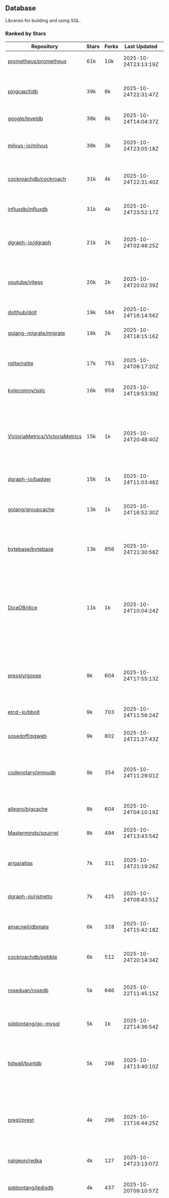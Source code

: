 ## Database

Libraries for building and using SQL.

### Ranked by Stars

| Repository | Stars | Forks | Last Updated | Description | 
|------------|-------|-------|--------------|-------------|
| [prometheus/prometheus](https://github.com/prometheus/prometheus) | 61k | 10k | 2025-10-24T23:13:19Z |  Monitoring system and time series database. |
| [pingcap/tidb](https://github.com/pingcap/tidb) | 39k | 6k | 2025-10-24T22:31:47Z |  TiDB is a distributed SQL database. Inspired by the design of Google F1. |
| [google/leveldb](https://github.com/google/leveldb) | 38k | 8k | 2025-10-24T14:04:37Z | key/value database in Go. |
| [milvus-io/milvus](https://github.com/milvus-io/milvus) | 38k | 3k | 2025-10-24T23:05:18Z |  Milvus is a vector database for embedding management, analytics and search. |
| [cockroachdb/cockroach](https://github.com/cockroachdb/cockroach) | 31k | 4k | 2025-10-24T22:31:40Z |  Scalable, Geo-Replicated, Transactional Datastore. |
| [influxdb/influxdb](https://github.com/influxdb/influxdb) | 31k | 4k | 2025-10-24T23:52:17Z |  Scalable datastore for metrics, events, and real-time analytics. |
| [dgraph-io/dgraph](https://github.com/dgraph-io/dgraph) | 21k | 2k | 2025-10-24T02:48:25Z |  Scalable, Distributed, Low Latency, High Throughput Graph Database. |
| [youtube/vitess](https://github.com/youtube/vitess) | 20k | 2k | 2025-10-24T20:02:39Z |  vitess provides servers and tools which facilitate scaling of MySQL databases for large scale web services. |
| [dolthub/dolt](https://github.com/dolthub/dolt) | 19k | 584 | 2025-10-24T16:14:56Z |  Dolt – It's Git for Data. |
| [golang-migrate/migrate](https://github.com/golang-migrate/migrate) | 18k | 2k | 2025-10-24T18:15:16Z |  Database migrations. CLI and Golang library. |
| [rqlite/rqlite](https://github.com/rqlite/rqlite) | 17k | 753 | 2025-10-24T08:17:20Z |  The lightweight, distributed, relational database built on SQLite. |
| [kyleconroy/sqlc](https://github.com/kyleconroy/sqlc) | 16k | 958 | 2025-10-24T19:53:39Z |  Generate type-safe code from SQL. |
| [VictoriaMetrics/VictoriaMetrics](https://github.com/VictoriaMetrics/VictoriaMetrics) | 15k | 1k | 2025-10-24T20:48:40Z |  fast, resource-effective and scalable open source time series database. May be used as long-term remote storage for Prometheus. Supports PromQL. |
| [dgraph-io/badger](https://github.com/dgraph-io/badger) | 15k | 1k | 2025-10-24T11:03:48Z |  Fast key-value store in Go. |
| [golang/groupcache](https://github.com/golang/groupcache) | 13k | 1k | 2025-10-24T16:52:30Z |  Groupcache is a caching and cache-filling library, intended as a replacement for memcached in many cases. |
| [bytebase/bytebase](https://github.com/bytebase/bytebase) | 13k | 856 | 2025-10-24T21:30:58Z |  Safe database schema change and version control for DevOps teams. |
| [DiceDB/dice](https://github.com/DiceDB/dice) | 11k | 1k | 2025-10-24T10:04:24Z |  An open-source, fast, reactive, in-memory database optimized for modern hardware. Higher throughput and lower median latencies, making it ideal for modern workloads. |
| [pressly/goose](https://github.com/pressly/goose) | 9k | 604 | 2025-10-24T17:55:13Z |  Database migration tool. You can manage your database's evolution by creating incremental SQL or Go scripts. |
| [etcd-io/bbolt](https://github.com/etcd-io/bbolt) | 9k | 703 | 2025-10-24T11:56:24Z |  An embedded key/value database for Go. |
| [sosedoff/pgweb](https://github.com/sosedoff/pgweb) | 9k | 802 | 2025-10-24T21:27:43Z |  Web-based PostgreSQL database browser. |
| [codenotary/immudb](https://github.com/codenotary/immudb) | 9k | 354 | 2025-10-24T11:29:01Z |  immudb is a lightweight, high-speed immutable database for systems and applications written in Go. |
| [allegro/bigcache](https://github.com/allegro/bigcache) | 8k | 604 | 2025-10-24T04:10:19Z |  Efficient key/value cache for gigabytes of data. |
| [Masterminds/squirrel](https://github.com/Masterminds/squirrel) | 8k | 494 | 2025-10-24T13:43:54Z |  Go library that helps you build SQL queries. |
| [ariga/atlas](https://github.com/ariga/atlas) | 7k | 311 | 2025-10-24T21:19:26Z |  A Database Toolkit. A CLI designed to help companies better work with their data. |
| [dgraph-io/ristretto](https://github.com/dgraph-io/ristretto) | 7k | 425 | 2025-10-24T08:43:51Z |  A high performance memory-bound Go cache. |
| [amacneil/dbmate](https://github.com/amacneil/dbmate) | 6k | 328 | 2025-10-24T15:42:18Z |  A lightweight, framework-agnostic database migration tool. |
| [cockroachdb/pebble](https://github.com/cockroachdb/pebble) | 6k | 512 | 2025-10-24T20:14:34Z |  RocksDB/LevelDB inspired key-value database in Go. |
| [roseduan/rosedb](https://github.com/roseduan/rosedb) | 5k | 646 | 2025-10-22T11:45:15Z |  An embedded k-v database based on LSM+WAL, supports string, list, hash, set, zset. |
| [siddontang/go-mysql](https://github.com/siddontang/go-mysql) | 5k | 1k | 2025-10-22T14:36:54Z |  Go toolset to handle MySQL protocol and replication. |
| [tidwall/buntdb](https://github.com/tidwall/buntdb) | 5k | 298 | 2025-10-24T13:40:10Z |  Fast, embeddable, in-memory key/value database for Go with custom indexing and spatial support. |
| [prest/prest](https://github.com/prest/prest) | 4k | 296 | 2025-10-21T16:44:25Z |  Simplify and accelerate development, ⚡ instant, realtime, high-performance on any Postgres application, existing or new. |
| [nalgeon/redka](https://github.com/nalgeon/redka) | 4k | 127 | 2025-10-24T23:13:07Z |  Redis re-implemented with SQLite. |
| [siddontang/ledisdb](https://github.com/siddontang/ledisdb) | 4k | 437 | 2025-10-20T09:10:57Z |  Ledisdb is a high performance NoSQL like Redis based on LevelDB. |
| [knq/xo](https://github.com/knq/xo) | 4k | 330 | 2025-10-24T12:11:41Z |  Generate idiomatic Go code for databases based on existing schema definitions or custom queries supporting PostgreSQL, MySQL, SQLite, Oracle, and Microsoft SQL Server. |
| [hdt3213/godis](https://github.com/hdt3213/godis) | 4k | 602 | 2025-10-23T12:27:50Z |  A Golang implemented high-performance Redis server and cluster. |
| [xujiajun/nutsdb](https://github.com/xujiajun/nutsdb) | 4k | 344 | 2025-10-24T21:50:10Z |  Nutsdb is a simple, fast, embeddable, persistent key/value store written in pure Go. It supports fully serializable transactions and many data structures such as list, set, sorted set. |
| [go-jet/jet](https://github.com/go-jet/jet) | 3k | 163 | 2025-10-24T21:15:02Z |  Framework for writing type-safe SQL queries in Go, with ability to easily convert database query result into desired arbitrary object structure. |
| [rubenv/sql-migrate](https://github.com/rubenv/sql-migrate) | 3k | 293 | 2025-10-24T10:47:58Z |  Database migration tool. Allows embedding migrations into the application using go-bindata. |
| [lindb/lindb](https://github.com/lindb/lindb) | 3k | 280 | 2025-10-20T19:29:28Z |  LinDB is a scalable, high performance, high availability distributed time series database. |
| [eko/gocache](https://github.com/eko/gocache) | 3k | 221 | 2025-10-24T03:33:42Z |  A complete Go cache library with multiple stores (memory, memcache, redis, ...), chainable, loadable, metrics cache and more. |
| [HouzuoGuo/tiedot](https://github.com/HouzuoGuo/tiedot) | 3k | 260 | 2025-10-23T01:36:24Z |  Your NoSQL database powered by Golang. |
| [bluele/gcache](https://github.com/bluele/gcache) | 3k | 282 | 2025-10-18T20:13:29Z |  Cache library with support for expirable Cache, LFU, LRU and ARC. |
| [doug-martin/goqu](https://github.com/doug-martin/goqu) | 3k | 220 | 2025-10-23T20:13:29Z |  Idiomatic SQL builder and query library. |
| [maypok86/otter](https://github.com/maypok86/otter) | 2k | 53 | 2025-10-24T08:57:49Z |  A high performance lockless cache for Go. Many times faster than Ristretto and friends. |
| [VictoriaMetrics/fastcache](https://github.com/VictoriaMetrics/fastcache) | 2k | 186 | 2025-10-24T10:22:52Z |  fast thread-safe inmemory cache for big number of entries. Minimizes GC overhead. |
| [flower-corp/lotusdb](https://github.com/flower-corp/lotusdb) | 2k | 185 | 2025-10-23T03:57:08Z |  Fast k/v database compatible with lsm and b+tree. |
| [muesli/cache2go](https://github.com/muesli/cache2go) | 2k | 513 | 2025-10-11T02:07:54Z |  In-memory key:value cache which supports automatic invalidation based on timeouts. |
| [didi/gendry](https://github.com/didi/gendry) | 2k | 196 | 2025-10-17T09:45:11Z |  Non-invasive SQL builder and powerful data binder. |
| [CovenantSQL/CovenantSQL](https://github.com/CovenantSQL/CovenantSQL) | 2k | 145 | 2025-09-19T04:45:25Z |  CovenantSQL is a SQL database on blockchain. |
| [kelindar/column](https://github.com/kelindar/column) | 1k | 67 | 2025-10-22T15:59:44Z |  High-performance, columnar, embeddable in-memory store with bitmap indexing and transactions. |
| [peterbourgon/diskv](https://github.com/peterbourgon/diskv) | 1k | 105 | 2025-10-24T08:51:15Z |  Home-grown disk-backed key-value store. |
| [Vertamedia/chproxy](https://github.com/Vertamedia/chproxy) | 1k | 272 | 2025-10-21T20:23:49Z |  HTTP proxy for ClickHouse database. |
| [akrylysov/pogreb](https://github.com/akrylysov/pogreb) | 1k | 96 | 2025-10-21T13:42:53Z |  Embedded key-value store for read-heavy workloads. |
| [skeema/skeema](https://github.com/skeema/skeema) | 1k | 104 | 2025-10-23T19:59:49Z |  Pure-SQL schema management system for MySQL, with support for sharding and external online schema change tools. |
| [paranoidguy/databunker](https://github.com/paranoidguy/databunker) | 1k | 87 | 2025-10-24T13:26:53Z |  Personally identifiable information (PII) storage service built to comply with GDPR and CCPA. |
| [objectbox/objectbox-go](https://github.com/objectbox/objectbox-go) | 1k | 51 | 2025-10-24T13:26:43Z |  High-performance embedded Object Database (NoSQL) with Go API. |
| [viccon/sturdyc](https://github.com/viccon/sturdyc) | 1k | 31 | 2025-10-24T04:14:13Z |  A caching library with advanced concurrency features designed to make I/O heavy applications robust and highly performant. |
| [cybertec-postgresql/pg_timetable](https://github.com/cybertec-postgresql/pg_timetable) | 1k | 66 | 2025-10-24T04:22:36Z |  Advanced scheduling for PostgreSQL. |
| [jellydator/ttlcache](https://github.com/jellydator/ttlcache) | 1k | 134 | 2025-10-20T13:03:46Z |  An in-memory cache with item expiration and generics. |
| [go-gormigrate/gormigrate](https://github.com/go-gormigrate/gormigrate) | 1k | 104 | 2025-10-15T03:25:10Z |  Database schema migration helper for Gorm ORM. |
| [linkedin/goavro](https://github.com/linkedin/goavro) | 1k | 228 | 2025-10-22T19:08:31Z |  A Go package that encodes and decodes Avro data. |
| [krotik/eliasdb](https://github.com/krotik/eliasdb) | 1k | 50 | 2025-10-24T13:31:17Z |  Dependency-free, transactional graph database with REST API, phrase search and SQL-like query language. |
| [couchbase/moss](https://github.com/couchbase/moss) | 1k | 63 | 2025-10-10T08:08:29Z |  Moss is a simple LSM key-value storage engine written in 100% Go. |
| [ostafen/clover](https://github.com/ostafen/clover) | 784 | 68 | 2025-10-23T08:44:42Z |  A lightweight document-oriented NoSQL database written in pure Golang. |
| [gchaincl/dotsql](https://github.com/gchaincl/dotsql) | 749 | 53 | 2025-07-24T10:08:22Z |  Go library that helps you keep sql files in one place and use them with ease. |
| [liweiyi88/onedump](https://github.com/liweiyi88/onedump) | 734 | 38 | 2025-10-23T16:13:14Z |  Database backup from different drivers to different destinations with one command and configuration. |
| [go-ozzo/ozzo-dbx](https://github.com/go-ozzo/ozzo-dbx) | 655 | 103 | 2025-09-17T11:14:58Z |  Powerful data retrieval methods as well as DB-agnostic query building capabilities. |
| [HDT3213/rdb](https://github.com/HDT3213/rdb) | 576 | 129 | 2025-10-23T09:13:00Z |  Redis RDB file parser for secondary development and memory analysis. |
| [mgtv-tech/jetcache-go](https://github.com/mgtv-tech/jetcache-go) | 519 | 37 | 2025-10-17T18:17:19Z |  Unified Go cache library supporting multi-level caching. |
| [EchoVault/EchoVault](https://github.com/EchoVault/EchoVault) | 506 | 45 | 2025-10-21T12:42:35Z |  Embeddable Distributed in-memory data store compatible with Redis clients. |
| [nikepan/clickhouse-bulk](https://github.com/nikepan/clickhouse-bulk) | 504 | 85 | 2025-08-25T14:27:34Z |  Collects small inserts and sends big requests to ClickHouse servers. |
| [lqs/sqlingo](https://github.com/lqs/sqlingo) | 443 | 27 | 2025-09-14T20:17:52Z |  A lightweight DSL to build SQL in Go. |
| [jmhodges/levigo](https://github.com/jmhodges/levigo) | 420 | 82 | 2025-09-17T06:37:22Z |  Levigo is a Go wrapper for LevelDB. |
| [rocketlaunchr/dbq](https://github.com/rocketlaunchr/dbq) | 414 | 20 | 2025-09-18T15:28:37Z |  Zero boilerplate database operations for Go. |
| [faabiosr/cachego](https://github.com/faabiosr/cachego) | 373 | 23 | 2025-05-19T03:52:25Z |  Golang Cache component for multiple drivers. |
| [recoilme/pudge](https://github.com/recoilme/pudge) | 372 | 33 | 2025-10-06T10:17:13Z |  Fast and simple key/value store written using Go's standard library. |
| [Yiling-J/theine-go](https://github.com/Yiling-J/theine-go) | 347 | 23 | 2025-10-01T22:33:20Z |  High performance, near optimal in-memory cache with proactive TTL expiration and generics. |
| [wesql/wescale](https://github.com/wesql/wescale) | 309 | 13 | 2025-10-14T02:58:41Z |  WeScale is a database proxy designed to enhance the scalability, performance, security, and resilience of your applications. |
| [elgris/sqrl](https://github.com/elgris/sqrl) | 283 | 37 | 2025-09-15T11:12:53Z |  SQL query builder, fork of Squirrel with improved performance. |
| [gatewayd-io/gatewayd](https://github.com/gatewayd-io/gatewayd) | 267 | 22 | 2025-10-18T03:43:28Z |  Cloud-native database gateway and framework for building data-driven applications. Like API gateways, for databases. |
| [chrislusf/vasto](https://github.com/chrislusf/vasto) | 264 | 30 | 2025-08-07T14:05:38Z |  A distributed high-performance key-value store. On Disk. Eventual consistent. HA. Able to grow or shrink without service interruption. |
| [elastic/go-freelru](https://github.com/elastic/go-freelru) | 251 | 21 | 2025-10-22T21:58:33Z | A GC-less, fast and generic LRU hashmap library with optional locking, sharding, eviction and expiration. |
| [naughtygopher/pocache](https://github.com/naughtygopher/pocache) | 229 | 6 | 2025-10-02T06:55:20Z |  Pocache is a minimal cache package which focuses on a preemptive optimistic caching strategy. |
| [fern4lvarez/piladb](https://github.com/fern4lvarez/piladb) | 207 | 23 | 2025-06-20T18:56:40Z |  Lightweight RESTful database engine based on stack data structures. |
| [bokwoon95/go-structured-query](https://github.com/bokwoon95/go-structured-query) | 202 | 11 | 2025-10-17T03:08:53Z |  Type-safe SQL builder and struct mapper for Go. |
| [knocknote/octillery](https://github.com/knocknote/octillery) | 199 | 30 | 2025-08-08T22:31:12Z |  Go package for sharding databases ( Supports every ORM or raw SQL ). |
| [amit-davidson/LibraDB](https://github.com/amit-davidson/LibraDB) | 195 | 27 | 2025-10-16T07:48:40Z |  LibraDB is a simple database with less than 1000 lines of code for learning. |
| [leporo/sqlf](https://github.com/leporo/sqlf) | 182 | 16 | 2025-10-24T13:38:03Z |  Fast SQL query builder. |
| [arthurkushman/buildsqlx](https://github.com/arthurkushman/buildsqlx) | 182 | 17 | 2025-08-10T00:42:37Z |  Go database query builder library for PostgreSQL. |
| [nullism/bqb](https://github.com/nullism/bqb) | 180 | 13 | 2025-10-22T09:19:13Z |  Lightweight and easy to learn query builder. |
| [lopezator/migrator](https://github.com/lopezator/migrator) | 178 | 18 | 2025-06-27T14:50:36Z |  Dead simple Go database migration library. |
| [iwanbk/bcache](https://github.com/iwanbk/bcache) | 162 | 20 | 2025-09-25T08:49:42Z |  Eventually consistent distributed in-memory cache Go library. |
| [viney-shih/go-cache](https://github.com/viney-shih/go-cache) | 159 | 13 | 2025-08-22T21:25:03Z |  A flexible multi-layer Go caching library to deal with in-memory and shared cache by adopting Cache-Aside pattern. |
| [GuiaBolso/darwin](https://github.com/GuiaBolso/darwin) | 149 | 33 | 2025-05-31T14:31:28Z |  Database schema evolution library for Go. |
| [galeone/igor](https://github.com/galeone/igor) | 126 | 4 | 2025-05-12T21:36:37Z |  Abstraction layer for PostgreSQL that supports advanced functionality and uses gorm-like syntax. |
| [erni27/imcache](https://github.com/erni27/imcache) | 124 | 6 | 2025-09-27T15:15:05Z |  A generic in-memory cache Go library. It supports expiration, sliding expiration, max entries limit, eviction callbacks and sharding. |
| [unit-io/unitdb](https://github.com/unit-io/unitdb) | 122 | 10 | 2025-10-23T14:27:38Z |  Fast timeseries database for IoT, realtime messaging applications. Access unitdb with pubsub over tcp or websocket using github.com/unit-io/unitd application. |
| [sunary/sqlize](https://github.com/sunary/sqlize) | 122 | 14 | 2025-10-15T09:16:25Z |  Database migration generator. Allows generate sql migration from model and existing sql by differ them. |
| [sj14/dbbench](https://github.com/sj14/dbbench) | 112 | 19 | 2025-10-24T06:45:02Z |  Database benchmarking tool with support for several databases and scripts. |
| [OrlovEvgeny/go-mcache](https://github.com/OrlovEvgeny/go-mcache) | 99 | 17 | 2025-08-20T19:39:27Z |  Fast in-memory key:value store/cache library. Pointer caches. |
| [jameycribbs/hare](https://github.com/jameycribbs/hare) | 98 | 11 | 2025-09-06T11:25:29Z |  A simple database management system that stores each table as a text file of line-delimited JSON. |
| [cristalhq/builq](https://github.com/cristalhq/builq) | 95 | 2 | 2025-10-11T09:53:33Z |  Easily build SQL queries in Go. |
| [robinjoseph08/go-pg-migrations](https://github.com/robinjoseph08/go-pg-migrations) | 86 | 22 | 2025-07-12T12:21:29Z |  A Go package to help write migrations with go-pg/pg. |
| [zekroTJA/timedmap](https://github.com/zekroTJA/timedmap) | 74 | 10 | 2025-09-25T04:37:24Z |  Map with expiring key-value pairs. |
| [bartventer/gorm-multitenancy](https://github.com/bartventer/gorm-multitenancy) | 71 | 7 | 2025-10-01T09:23:21Z |  Multi-tenancy support for GORM managed databases. |
| [codingsince1985/couchcache](https://github.com/codingsince1985/couchcache) | 67 | 7 | 2025-06-20T19:01:18Z |  RESTful caching micro-service backed by Couchbase server. |
| [xujiajun/godbal](https://github.com/xujiajun/godbal) | 59 | 29 | 2024-02-03T19:00:49Z |  Database Abstraction Layer (dbal) for go. Support SQL builder and get result easily. |
| [floatdrop/2q](https://github.com/floatdrop/2q) | 49 | 4 | 2025-09-28T08:59:41Z |  2Q in-memory cache implementation. |
| [khezen/avro](https://github.com/khezen/avro) | 47 | 10 | 2025-01-15T01:14:40Z |  Discover SQL schemas and convert them to AVRO schemas. Query SQL records into AVRO bytes. |
| [oaStuff/clusteredBigCache](https://github.com/oaStuff/clusteredBigCache) | 45 | 5 | 2025-09-16T01:21:25Z |  BigCache with clustering support and individual item expiration. |
| [adlio/schema](https://github.com/adlio/schema) | 42 | 5 | 2025-07-21T20:04:10Z |  Library to embed schema migrations for database/sql-compatible databases inside your Go binaries. |
| [xgzlucario/rotom](https://github.com/xgzlucario/rotom) | 41 | 4 | 2025-09-24T20:55:35Z |  A tiny Redis server built with Golang, compatible with RESP protocols. |
| [codingconcepts/dg](https://github.com/codingconcepts/dg) | 41 | 3 | 2025-10-24T11:48:55Z |  A fast data generator that produces CSV files from generated relational data. |
| [claygod/coffer](https://github.com/claygod/coffer) | 40 | 4 | 2025-08-19T22:26:22Z |  Simple ACID key-value database that supports transactions. |
| [twharmon/gosql](https://github.com/twharmon/gosql) | 37 | 2 | 2025-10-19T00:21:27Z |  SQL Query builder with better null values support. |
| [hexdigest/prep](https://github.com/hexdigest/prep) | 36 | 6 | 2025-08-25T18:35:16Z |  Use prepared SQL statements without changing your code. |
| [HnH/qry](https://github.com/HnH/qry) | 35 | 7 | 2024-02-27T10:37:40Z |  Tool that generates constants from files with raw SQL queries. |
| [RichardKnop/go-fixtures](https://github.com/RichardKnop/go-fixtures) | 31 | 11 | 2025-08-01T21:24:58Z |  Django style fixtures for Golang's excellent built-in database/sql library. |
| [kazhuravlev/database-gateway](https://github.com/kazhuravlev/database-gateway) | 29 | 1 | 2025-10-21T07:07:13Z |  Running SQL in production with ACLs, logs, and shared links. |
| [larapulse/migrator](https://github.com/larapulse/migrator) | 25 | 4 | 2025-04-24T09:05:44Z |  MySQL database migrator designed to run migrations to your features and manage database schema update with intuitive go code. |
| [mdaliyan/icache](https://github.com/mdaliyan/icache) | 23 | 3 | 2025-09-02T15:47:54Z |  A High Performance, Generic, thread-safe, zero-dependency cache package. |
| [motrboat/hotcoal](https://github.com/motrboat/hotcoal) | 23 | 1 | 2025-09-10T12:27:19Z |  Secure your handcrafted SQL against injection. |
| [andizzle/rwdb](https://github.com/andizzle/rwdb) | 20 | 2 | 2025-02-26T02:38:14Z |  rwdb provides read replica capability for multiple database servers setup. |
| [rafaeljesus/tempdb](https://github.com/rafaeljesus/tempdb) | 19 | 3 | 2024-04-18T14:17:05Z |  Key-value store for temporary items. |
| [muir/libschema](https://github.com/muir/libschema) | 17 | 5 | 2025-10-24T17:19:13Z |  Define your migrations separately in each library. Migrations for open source libraries. MySQL & PostgreSQL. |
| [pupizoid/ormlite](https://github.com/pupizoid/ormlite) | 16 | 3 | 2024-11-24T10:37:28Z |  Lightweight package containing some ORM-like features and helpers for sqlite databases. |
| [Kachit/gorm-seeder](https://github.com/Kachit/gorm-seeder) | 16 | 1 | 2025-10-13T08:33:17Z |  Simple database seeder for Gorm ORM. |
| [ulovecode/gdcache](https://github.com/ulovecode/gdcache) | 13 | 2 | 2024-08-01T03:24:23Z |  A pure non-intrusive cache library implemented by golang, you can use it to implement your own distributed cache. |
| [oracle/coherence-go-client](https://github.com/oracle/coherence-go-client) | 13 | 6 | 2025-08-15T07:54:24Z |  Full implementation of Oracle Coherence cache API for Go applications using gRPC as network transport. |
| [yuseferi/gocache](https://github.com/yuseferi/gocache) | 12 | 0 | 2025-06-27T14:49:53Z |  A data race free Go ache library with high performance and auto pruge functionality |
| [szyhf/go-gcache](https://github.com/szyhf/go-gcache) | 12 | 0 | 2025-05-26T12:09:49Z |  The generic version of `GCache`, cache support for expirable Cache, LFU, LRU and ARC. |
| [no-src/nscache](https://github.com/no-src/nscache) | 12 | 0 | 2025-09-02T05:12:46Z |  A Go caching framework that supports multiple data source drivers. |
| [lawzava/go-pg-migrate](https://github.com/lawzava/go-pg-migrate) | 11 | 3 | 2025-02-26T02:36:14Z |  CLI-friendly package for go-pg migrations management. |
| [profe-ajedrez/obreron](https://github.com/profe-ajedrez/obreron) | 10 | 1 | 2025-10-22T20:54:25Z |  Fast and cheap SQL builder which does only one thing, SQL building. |
| [cheshir/ttlcache](https://github.com/cheshir/ttlcache) | 10 | 8 | 2024-12-16T21:28:34Z |  In-memory key value storage with TTL for each record. |
| [rafaelespinoza/godfish](https://github.com/rafaelespinoza/godfish) | 8 | 1 | 2025-09-19T03:25:51Z |  Database migration manager, works with native query language. Support for cassandra, mysql, postgres, sqlite3. |
| [go-the-way/sg](https://github.com/go-the-way/sg) | 7 | 0 | 2025-05-01T10:41:23Z |  A SQL Gen for generating standard SQLs(supports: CRUD) written in Go. |
| [Jacobbrewer1/patcher](https://github.com/Jacobbrewer1/patcher) | 6 | 4 | 2025-10-13T13:26:08Z |  Powerful SQL Query builder that automatically generates SQL queries from structs. |
| [/](https://github.com/gobuffalo/pop/tree/master/soda) | 0 | 0 | 0001-01-01T00:00:00Z |  Database migration, creation, ORM, etc... for MySQL, PostgreSQL, and SQLite. |

### Ranked by Forks

| Repository | Stars | Forks | Last Updated | Description | 
|------------|-------|-------|--------------|-------------|
| [prometheus/prometheus](https://github.com/prometheus/prometheus) | 61k | 10k | 2025-10-24T23:13:19Z |  Monitoring system and time series database. |
| [google/leveldb](https://github.com/google/leveldb) | 38k | 8k | 2025-10-24T14:04:37Z | key/value database in Go. |
| [pingcap/tidb](https://github.com/pingcap/tidb) | 39k | 6k | 2025-10-24T22:31:47Z |  TiDB is a distributed SQL database. Inspired by the design of Google F1. |
| [cockroachdb/cockroach](https://github.com/cockroachdb/cockroach) | 31k | 4k | 2025-10-24T22:31:40Z |  Scalable, Geo-Replicated, Transactional Datastore. |
| [influxdb/influxdb](https://github.com/influxdb/influxdb) | 31k | 4k | 2025-10-24T23:52:17Z |  Scalable datastore for metrics, events, and real-time analytics. |
| [milvus-io/milvus](https://github.com/milvus-io/milvus) | 38k | 3k | 2025-10-24T23:05:18Z |  Milvus is a vector database for embedding management, analytics and search. |
| [youtube/vitess](https://github.com/youtube/vitess) | 20k | 2k | 2025-10-24T20:02:39Z |  vitess provides servers and tools which facilitate scaling of MySQL databases for large scale web services. |
| [dgraph-io/dgraph](https://github.com/dgraph-io/dgraph) | 21k | 2k | 2025-10-24T02:48:25Z |  Scalable, Distributed, Low Latency, High Throughput Graph Database. |
| [golang-migrate/migrate](https://github.com/golang-migrate/migrate) | 18k | 2k | 2025-10-24T18:15:16Z |  Database migrations. CLI and Golang library. |
| [VictoriaMetrics/VictoriaMetrics](https://github.com/VictoriaMetrics/VictoriaMetrics) | 15k | 1k | 2025-10-24T20:48:40Z |  fast, resource-effective and scalable open source time series database. May be used as long-term remote storage for Prometheus. Supports PromQL. |
| [DiceDB/dice](https://github.com/DiceDB/dice) | 11k | 1k | 2025-10-24T10:04:24Z |  An open-source, fast, reactive, in-memory database optimized for modern hardware. Higher throughput and lower median latencies, making it ideal for modern workloads. |
| [golang/groupcache](https://github.com/golang/groupcache) | 13k | 1k | 2025-10-24T16:52:30Z |  Groupcache is a caching and cache-filling library, intended as a replacement for memcached in many cases. |
| [dgraph-io/badger](https://github.com/dgraph-io/badger) | 15k | 1k | 2025-10-24T11:03:48Z |  Fast key-value store in Go. |
| [siddontang/go-mysql](https://github.com/siddontang/go-mysql) | 5k | 1k | 2025-10-22T14:36:54Z |  Go toolset to handle MySQL protocol and replication. |
| [kyleconroy/sqlc](https://github.com/kyleconroy/sqlc) | 16k | 958 | 2025-10-24T19:53:39Z |  Generate type-safe code from SQL. |
| [bytebase/bytebase](https://github.com/bytebase/bytebase) | 13k | 856 | 2025-10-24T21:30:58Z |  Safe database schema change and version control for DevOps teams. |
| [sosedoff/pgweb](https://github.com/sosedoff/pgweb) | 9k | 802 | 2025-10-24T21:27:43Z |  Web-based PostgreSQL database browser. |
| [rqlite/rqlite](https://github.com/rqlite/rqlite) | 17k | 753 | 2025-10-24T08:17:20Z |  The lightweight, distributed, relational database built on SQLite. |
| [etcd-io/bbolt](https://github.com/etcd-io/bbolt) | 9k | 703 | 2025-10-24T11:56:24Z |  An embedded key/value database for Go. |
| [roseduan/rosedb](https://github.com/roseduan/rosedb) | 5k | 646 | 2025-10-22T11:45:15Z |  An embedded k-v database based on LSM+WAL, supports string, list, hash, set, zset. |
| [pressly/goose](https://github.com/pressly/goose) | 9k | 604 | 2025-10-24T17:55:13Z |  Database migration tool. You can manage your database's evolution by creating incremental SQL or Go scripts. |
| [allegro/bigcache](https://github.com/allegro/bigcache) | 8k | 604 | 2025-10-24T04:10:19Z |  Efficient key/value cache for gigabytes of data. |
| [hdt3213/godis](https://github.com/hdt3213/godis) | 4k | 602 | 2025-10-23T12:27:50Z |  A Golang implemented high-performance Redis server and cluster. |
| [dolthub/dolt](https://github.com/dolthub/dolt) | 19k | 584 | 2025-10-24T16:14:56Z |  Dolt – It's Git for Data. |
| [muesli/cache2go](https://github.com/muesli/cache2go) | 2k | 513 | 2025-10-11T02:07:54Z |  In-memory key:value cache which supports automatic invalidation based on timeouts. |
| [cockroachdb/pebble](https://github.com/cockroachdb/pebble) | 6k | 512 | 2025-10-24T20:14:34Z |  RocksDB/LevelDB inspired key-value database in Go. |
| [Masterminds/squirrel](https://github.com/Masterminds/squirrel) | 8k | 494 | 2025-10-24T13:43:54Z |  Go library that helps you build SQL queries. |
| [siddontang/ledisdb](https://github.com/siddontang/ledisdb) | 4k | 437 | 2025-10-20T09:10:57Z |  Ledisdb is a high performance NoSQL like Redis based on LevelDB. |
| [dgraph-io/ristretto](https://github.com/dgraph-io/ristretto) | 7k | 425 | 2025-10-24T08:43:51Z |  A high performance memory-bound Go cache. |
| [codenotary/immudb](https://github.com/codenotary/immudb) | 9k | 354 | 2025-10-24T11:29:01Z |  immudb is a lightweight, high-speed immutable database for systems and applications written in Go. |
| [xujiajun/nutsdb](https://github.com/xujiajun/nutsdb) | 4k | 344 | 2025-10-24T21:50:10Z |  Nutsdb is a simple, fast, embeddable, persistent key/value store written in pure Go. It supports fully serializable transactions and many data structures such as list, set, sorted set. |
| [knq/xo](https://github.com/knq/xo) | 4k | 330 | 2025-10-24T12:11:41Z |  Generate idiomatic Go code for databases based on existing schema definitions or custom queries supporting PostgreSQL, MySQL, SQLite, Oracle, and Microsoft SQL Server. |
| [amacneil/dbmate](https://github.com/amacneil/dbmate) | 6k | 328 | 2025-10-24T15:42:18Z |  A lightweight, framework-agnostic database migration tool. |
| [ariga/atlas](https://github.com/ariga/atlas) | 7k | 311 | 2025-10-24T21:19:26Z |  A Database Toolkit. A CLI designed to help companies better work with their data. |
| [tidwall/buntdb](https://github.com/tidwall/buntdb) | 5k | 298 | 2025-10-24T13:40:10Z |  Fast, embeddable, in-memory key/value database for Go with custom indexing and spatial support. |
| [prest/prest](https://github.com/prest/prest) | 4k | 296 | 2025-10-21T16:44:25Z |  Simplify and accelerate development, ⚡ instant, realtime, high-performance on any Postgres application, existing or new. |
| [rubenv/sql-migrate](https://github.com/rubenv/sql-migrate) | 3k | 293 | 2025-10-24T10:47:58Z |  Database migration tool. Allows embedding migrations into the application using go-bindata. |
| [bluele/gcache](https://github.com/bluele/gcache) | 3k | 282 | 2025-10-18T20:13:29Z |  Cache library with support for expirable Cache, LFU, LRU and ARC. |
| [lindb/lindb](https://github.com/lindb/lindb) | 3k | 280 | 2025-10-20T19:29:28Z |  LinDB is a scalable, high performance, high availability distributed time series database. |
| [Vertamedia/chproxy](https://github.com/Vertamedia/chproxy) | 1k | 272 | 2025-10-21T20:23:49Z |  HTTP proxy for ClickHouse database. |
| [HouzuoGuo/tiedot](https://github.com/HouzuoGuo/tiedot) | 3k | 260 | 2025-10-23T01:36:24Z |  Your NoSQL database powered by Golang. |
| [linkedin/goavro](https://github.com/linkedin/goavro) | 1k | 228 | 2025-10-22T19:08:31Z |  A Go package that encodes and decodes Avro data. |
| [eko/gocache](https://github.com/eko/gocache) | 3k | 221 | 2025-10-24T03:33:42Z |  A complete Go cache library with multiple stores (memory, memcache, redis, ...), chainable, loadable, metrics cache and more. |
| [doug-martin/goqu](https://github.com/doug-martin/goqu) | 3k | 220 | 2025-10-23T20:13:29Z |  Idiomatic SQL builder and query library. |
| [didi/gendry](https://github.com/didi/gendry) | 2k | 196 | 2025-10-17T09:45:11Z |  Non-invasive SQL builder and powerful data binder. |
| [VictoriaMetrics/fastcache](https://github.com/VictoriaMetrics/fastcache) | 2k | 186 | 2025-10-24T10:22:52Z |  fast thread-safe inmemory cache for big number of entries. Minimizes GC overhead. |
| [flower-corp/lotusdb](https://github.com/flower-corp/lotusdb) | 2k | 185 | 2025-10-23T03:57:08Z |  Fast k/v database compatible with lsm and b+tree. |
| [go-jet/jet](https://github.com/go-jet/jet) | 3k | 163 | 2025-10-24T21:15:02Z |  Framework for writing type-safe SQL queries in Go, with ability to easily convert database query result into desired arbitrary object structure. |
| [CovenantSQL/CovenantSQL](https://github.com/CovenantSQL/CovenantSQL) | 2k | 145 | 2025-09-19T04:45:25Z |  CovenantSQL is a SQL database on blockchain. |
| [jellydator/ttlcache](https://github.com/jellydator/ttlcache) | 1k | 134 | 2025-10-20T13:03:46Z |  An in-memory cache with item expiration and generics. |
| [HDT3213/rdb](https://github.com/HDT3213/rdb) | 576 | 129 | 2025-10-23T09:13:00Z |  Redis RDB file parser for secondary development and memory analysis. |
| [nalgeon/redka](https://github.com/nalgeon/redka) | 4k | 127 | 2025-10-24T23:13:07Z |  Redis re-implemented with SQLite. |
| [peterbourgon/diskv](https://github.com/peterbourgon/diskv) | 1k | 105 | 2025-10-24T08:51:15Z |  Home-grown disk-backed key-value store. |
| [skeema/skeema](https://github.com/skeema/skeema) | 1k | 104 | 2025-10-23T19:59:49Z |  Pure-SQL schema management system for MySQL, with support for sharding and external online schema change tools. |
| [go-gormigrate/gormigrate](https://github.com/go-gormigrate/gormigrate) | 1k | 104 | 2025-10-15T03:25:10Z |  Database schema migration helper for Gorm ORM. |
| [go-ozzo/ozzo-dbx](https://github.com/go-ozzo/ozzo-dbx) | 655 | 103 | 2025-09-17T11:14:58Z |  Powerful data retrieval methods as well as DB-agnostic query building capabilities. |
| [akrylysov/pogreb](https://github.com/akrylysov/pogreb) | 1k | 96 | 2025-10-21T13:42:53Z |  Embedded key-value store for read-heavy workloads. |
| [paranoidguy/databunker](https://github.com/paranoidguy/databunker) | 1k | 87 | 2025-10-24T13:26:53Z |  Personally identifiable information (PII) storage service built to comply with GDPR and CCPA. |
| [nikepan/clickhouse-bulk](https://github.com/nikepan/clickhouse-bulk) | 504 | 85 | 2025-08-25T14:27:34Z |  Collects small inserts and sends big requests to ClickHouse servers. |
| [jmhodges/levigo](https://github.com/jmhodges/levigo) | 420 | 82 | 2025-09-17T06:37:22Z |  Levigo is a Go wrapper for LevelDB. |
| [ostafen/clover](https://github.com/ostafen/clover) | 784 | 68 | 2025-10-23T08:44:42Z |  A lightweight document-oriented NoSQL database written in pure Golang. |
| [kelindar/column](https://github.com/kelindar/column) | 1k | 67 | 2025-10-22T15:59:44Z |  High-performance, columnar, embeddable in-memory store with bitmap indexing and transactions. |
| [cybertec-postgresql/pg_timetable](https://github.com/cybertec-postgresql/pg_timetable) | 1k | 66 | 2025-10-24T04:22:36Z |  Advanced scheduling for PostgreSQL. |
| [couchbase/moss](https://github.com/couchbase/moss) | 1k | 63 | 2025-10-10T08:08:29Z |  Moss is a simple LSM key-value storage engine written in 100% Go. |
| [maypok86/otter](https://github.com/maypok86/otter) | 2k | 53 | 2025-10-24T08:57:49Z |  A high performance lockless cache for Go. Many times faster than Ristretto and friends. |
| [gchaincl/dotsql](https://github.com/gchaincl/dotsql) | 749 | 53 | 2025-07-24T10:08:22Z |  Go library that helps you keep sql files in one place and use them with ease. |
| [objectbox/objectbox-go](https://github.com/objectbox/objectbox-go) | 1k | 51 | 2025-10-24T13:26:43Z |  High-performance embedded Object Database (NoSQL) with Go API. |
| [krotik/eliasdb](https://github.com/krotik/eliasdb) | 1k | 50 | 2025-10-24T13:31:17Z |  Dependency-free, transactional graph database with REST API, phrase search and SQL-like query language. |
| [EchoVault/EchoVault](https://github.com/EchoVault/EchoVault) | 506 | 45 | 2025-10-21T12:42:35Z |  Embeddable Distributed in-memory data store compatible with Redis clients. |
| [liweiyi88/onedump](https://github.com/liweiyi88/onedump) | 734 | 38 | 2025-10-23T16:13:14Z |  Database backup from different drivers to different destinations with one command and configuration. |
| [mgtv-tech/jetcache-go](https://github.com/mgtv-tech/jetcache-go) | 519 | 37 | 2025-10-17T18:17:19Z |  Unified Go cache library supporting multi-level caching. |
| [elgris/sqrl](https://github.com/elgris/sqrl) | 283 | 37 | 2025-09-15T11:12:53Z |  SQL query builder, fork of Squirrel with improved performance. |
| [recoilme/pudge](https://github.com/recoilme/pudge) | 372 | 33 | 2025-10-06T10:17:13Z |  Fast and simple key/value store written using Go's standard library. |
| [GuiaBolso/darwin](https://github.com/GuiaBolso/darwin) | 149 | 33 | 2025-05-31T14:31:28Z |  Database schema evolution library for Go. |
| [viccon/sturdyc](https://github.com/viccon/sturdyc) | 1k | 31 | 2025-10-24T04:14:13Z |  A caching library with advanced concurrency features designed to make I/O heavy applications robust and highly performant. |
| [chrislusf/vasto](https://github.com/chrislusf/vasto) | 264 | 30 | 2025-08-07T14:05:38Z |  A distributed high-performance key-value store. On Disk. Eventual consistent. HA. Able to grow or shrink without service interruption. |
| [knocknote/octillery](https://github.com/knocknote/octillery) | 199 | 30 | 2025-08-08T22:31:12Z |  Go package for sharding databases ( Supports every ORM or raw SQL ). |
| [xujiajun/godbal](https://github.com/xujiajun/godbal) | 59 | 29 | 2024-02-03T19:00:49Z |  Database Abstraction Layer (dbal) for go. Support SQL builder and get result easily. |
| [lqs/sqlingo](https://github.com/lqs/sqlingo) | 443 | 27 | 2025-09-14T20:17:52Z |  A lightweight DSL to build SQL in Go. |
| [amit-davidson/LibraDB](https://github.com/amit-davidson/LibraDB) | 195 | 27 | 2025-10-16T07:48:40Z |  LibraDB is a simple database with less than 1000 lines of code for learning. |
| [fern4lvarez/piladb](https://github.com/fern4lvarez/piladb) | 207 | 23 | 2025-06-20T18:56:40Z |  Lightweight RESTful database engine based on stack data structures. |
| [Yiling-J/theine-go](https://github.com/Yiling-J/theine-go) | 347 | 23 | 2025-10-01T22:33:20Z |  High performance, near optimal in-memory cache with proactive TTL expiration and generics. |
| [faabiosr/cachego](https://github.com/faabiosr/cachego) | 373 | 23 | 2025-05-19T03:52:25Z |  Golang Cache component for multiple drivers. |
| [gatewayd-io/gatewayd](https://github.com/gatewayd-io/gatewayd) | 267 | 22 | 2025-10-18T03:43:28Z |  Cloud-native database gateway and framework for building data-driven applications. Like API gateways, for databases. |
| [robinjoseph08/go-pg-migrations](https://github.com/robinjoseph08/go-pg-migrations) | 86 | 22 | 2025-07-12T12:21:29Z |  A Go package to help write migrations with go-pg/pg. |
| [elastic/go-freelru](https://github.com/elastic/go-freelru) | 251 | 21 | 2025-10-22T21:58:33Z | A GC-less, fast and generic LRU hashmap library with optional locking, sharding, eviction and expiration. |
| [rocketlaunchr/dbq](https://github.com/rocketlaunchr/dbq) | 414 | 20 | 2025-09-18T15:28:37Z |  Zero boilerplate database operations for Go. |
| [iwanbk/bcache](https://github.com/iwanbk/bcache) | 162 | 20 | 2025-09-25T08:49:42Z |  Eventually consistent distributed in-memory cache Go library. |
| [sj14/dbbench](https://github.com/sj14/dbbench) | 112 | 19 | 2025-10-24T06:45:02Z |  Database benchmarking tool with support for several databases and scripts. |
| [lopezator/migrator](https://github.com/lopezator/migrator) | 178 | 18 | 2025-06-27T14:50:36Z |  Dead simple Go database migration library. |
| [arthurkushman/buildsqlx](https://github.com/arthurkushman/buildsqlx) | 182 | 17 | 2025-08-10T00:42:37Z |  Go database query builder library for PostgreSQL. |
| [OrlovEvgeny/go-mcache](https://github.com/OrlovEvgeny/go-mcache) | 99 | 17 | 2025-08-20T19:39:27Z |  Fast in-memory key:value store/cache library. Pointer caches. |
| [leporo/sqlf](https://github.com/leporo/sqlf) | 182 | 16 | 2025-10-24T13:38:03Z |  Fast SQL query builder. |
| [sunary/sqlize](https://github.com/sunary/sqlize) | 122 | 14 | 2025-10-15T09:16:25Z |  Database migration generator. Allows generate sql migration from model and existing sql by differ them. |
| [nullism/bqb](https://github.com/nullism/bqb) | 180 | 13 | 2025-10-22T09:19:13Z |  Lightweight and easy to learn query builder. |
| [viney-shih/go-cache](https://github.com/viney-shih/go-cache) | 159 | 13 | 2025-08-22T21:25:03Z |  A flexible multi-layer Go caching library to deal with in-memory and shared cache by adopting Cache-Aside pattern. |
| [wesql/wescale](https://github.com/wesql/wescale) | 309 | 13 | 2025-10-14T02:58:41Z |  WeScale is a database proxy designed to enhance the scalability, performance, security, and resilience of your applications. |
| [jameycribbs/hare](https://github.com/jameycribbs/hare) | 98 | 11 | 2025-09-06T11:25:29Z |  A simple database management system that stores each table as a text file of line-delimited JSON. |
| [RichardKnop/go-fixtures](https://github.com/RichardKnop/go-fixtures) | 31 | 11 | 2025-08-01T21:24:58Z |  Django style fixtures for Golang's excellent built-in database/sql library. |
| [bokwoon95/go-structured-query](https://github.com/bokwoon95/go-structured-query) | 202 | 11 | 2025-10-17T03:08:53Z |  Type-safe SQL builder and struct mapper for Go. |
| [zekroTJA/timedmap](https://github.com/zekroTJA/timedmap) | 74 | 10 | 2025-09-25T04:37:24Z |  Map with expiring key-value pairs. |
| [unit-io/unitdb](https://github.com/unit-io/unitdb) | 122 | 10 | 2025-10-23T14:27:38Z |  Fast timeseries database for IoT, realtime messaging applications. Access unitdb with pubsub over tcp or websocket using github.com/unit-io/unitd application. |
| [khezen/avro](https://github.com/khezen/avro) | 47 | 10 | 2025-01-15T01:14:40Z |  Discover SQL schemas and convert them to AVRO schemas. Query SQL records into AVRO bytes. |
| [cheshir/ttlcache](https://github.com/cheshir/ttlcache) | 10 | 8 | 2024-12-16T21:28:34Z |  In-memory key value storage with TTL for each record. |
| [bartventer/gorm-multitenancy](https://github.com/bartventer/gorm-multitenancy) | 71 | 7 | 2025-10-01T09:23:21Z |  Multi-tenancy support for GORM managed databases. |
| [codingsince1985/couchcache](https://github.com/codingsince1985/couchcache) | 67 | 7 | 2025-06-20T19:01:18Z |  RESTful caching micro-service backed by Couchbase server. |
| [HnH/qry](https://github.com/HnH/qry) | 35 | 7 | 2024-02-27T10:37:40Z |  Tool that generates constants from files with raw SQL queries. |
| [hexdigest/prep](https://github.com/hexdigest/prep) | 36 | 6 | 2025-08-25T18:35:16Z |  Use prepared SQL statements without changing your code. |
| [erni27/imcache](https://github.com/erni27/imcache) | 124 | 6 | 2025-09-27T15:15:05Z |  A generic in-memory cache Go library. It supports expiration, sliding expiration, max entries limit, eviction callbacks and sharding. |
| [oracle/coherence-go-client](https://github.com/oracle/coherence-go-client) | 13 | 6 | 2025-08-15T07:54:24Z |  Full implementation of Oracle Coherence cache API for Go applications using gRPC as network transport. |
| [naughtygopher/pocache](https://github.com/naughtygopher/pocache) | 229 | 6 | 2025-10-02T06:55:20Z |  Pocache is a minimal cache package which focuses on a preemptive optimistic caching strategy. |
| [adlio/schema](https://github.com/adlio/schema) | 42 | 5 | 2025-07-21T20:04:10Z |  Library to embed schema migrations for database/sql-compatible databases inside your Go binaries. |
| [oaStuff/clusteredBigCache](https://github.com/oaStuff/clusteredBigCache) | 45 | 5 | 2025-09-16T01:21:25Z |  BigCache with clustering support and individual item expiration. |
| [muir/libschema](https://github.com/muir/libschema) | 17 | 5 | 2025-10-24T17:19:13Z |  Define your migrations separately in each library. Migrations for open source libraries. MySQL & PostgreSQL. |
| [Jacobbrewer1/patcher](https://github.com/Jacobbrewer1/patcher) | 6 | 4 | 2025-10-13T13:26:08Z |  Powerful SQL Query builder that automatically generates SQL queries from structs. |
| [claygod/coffer](https://github.com/claygod/coffer) | 40 | 4 | 2025-08-19T22:26:22Z |  Simple ACID key-value database that supports transactions. |
| [floatdrop/2q](https://github.com/floatdrop/2q) | 49 | 4 | 2025-09-28T08:59:41Z |  2Q in-memory cache implementation. |
| [xgzlucario/rotom](https://github.com/xgzlucario/rotom) | 41 | 4 | 2025-09-24T20:55:35Z |  A tiny Redis server built with Golang, compatible with RESP protocols. |
| [galeone/igor](https://github.com/galeone/igor) | 126 | 4 | 2025-05-12T21:36:37Z |  Abstraction layer for PostgreSQL that supports advanced functionality and uses gorm-like syntax. |
| [larapulse/migrator](https://github.com/larapulse/migrator) | 25 | 4 | 2025-04-24T09:05:44Z |  MySQL database migrator designed to run migrations to your features and manage database schema update with intuitive go code. |
| [mdaliyan/icache](https://github.com/mdaliyan/icache) | 23 | 3 | 2025-09-02T15:47:54Z |  A High Performance, Generic, thread-safe, zero-dependency cache package. |
| [lawzava/go-pg-migrate](https://github.com/lawzava/go-pg-migrate) | 11 | 3 | 2025-02-26T02:36:14Z |  CLI-friendly package for go-pg migrations management. |
| [rafaeljesus/tempdb](https://github.com/rafaeljesus/tempdb) | 19 | 3 | 2024-04-18T14:17:05Z |  Key-value store for temporary items. |
| [codingconcepts/dg](https://github.com/codingconcepts/dg) | 41 | 3 | 2025-10-24T11:48:55Z |  A fast data generator that produces CSV files from generated relational data. |
| [pupizoid/ormlite](https://github.com/pupizoid/ormlite) | 16 | 3 | 2024-11-24T10:37:28Z |  Lightweight package containing some ORM-like features and helpers for sqlite databases. |
| [andizzle/rwdb](https://github.com/andizzle/rwdb) | 20 | 2 | 2025-02-26T02:38:14Z |  rwdb provides read replica capability for multiple database servers setup. |
| [cristalhq/builq](https://github.com/cristalhq/builq) | 95 | 2 | 2025-10-11T09:53:33Z |  Easily build SQL queries in Go. |
| [ulovecode/gdcache](https://github.com/ulovecode/gdcache) | 13 | 2 | 2024-08-01T03:24:23Z |  A pure non-intrusive cache library implemented by golang, you can use it to implement your own distributed cache. |
| [twharmon/gosql](https://github.com/twharmon/gosql) | 37 | 2 | 2025-10-19T00:21:27Z |  SQL Query builder with better null values support. |
| [kazhuravlev/database-gateway](https://github.com/kazhuravlev/database-gateway) | 29 | 1 | 2025-10-21T07:07:13Z |  Running SQL in production with ACLs, logs, and shared links. |
| [profe-ajedrez/obreron](https://github.com/profe-ajedrez/obreron) | 10 | 1 | 2025-10-22T20:54:25Z |  Fast and cheap SQL builder which does only one thing, SQL building. |
| [Kachit/gorm-seeder](https://github.com/Kachit/gorm-seeder) | 16 | 1 | 2025-10-13T08:33:17Z |  Simple database seeder for Gorm ORM. |
| [rafaelespinoza/godfish](https://github.com/rafaelespinoza/godfish) | 8 | 1 | 2025-09-19T03:25:51Z |  Database migration manager, works with native query language. Support for cassandra, mysql, postgres, sqlite3. |
| [motrboat/hotcoal](https://github.com/motrboat/hotcoal) | 23 | 1 | 2025-09-10T12:27:19Z |  Secure your handcrafted SQL against injection. |
| [szyhf/go-gcache](https://github.com/szyhf/go-gcache) | 12 | 0 | 2025-05-26T12:09:49Z |  The generic version of `GCache`, cache support for expirable Cache, LFU, LRU and ARC. |
| [no-src/nscache](https://github.com/no-src/nscache) | 12 | 0 | 2025-09-02T05:12:46Z |  A Go caching framework that supports multiple data source drivers. |
| [yuseferi/gocache](https://github.com/yuseferi/gocache) | 12 | 0 | 2025-06-27T14:49:53Z |  A data race free Go ache library with high performance and auto pruge functionality |
| [go-the-way/sg](https://github.com/go-the-way/sg) | 7 | 0 | 2025-05-01T10:41:23Z |  A SQL Gen for generating standard SQLs(supports: CRUD) written in Go. |
| [/](https://github.com/gobuffalo/pop/tree/master/soda) | 0 | 0 | 0001-01-01T00:00:00Z |  Database migration, creation, ORM, etc... for MySQL, PostgreSQL, and SQLite. |

### Ranked by Last Updated

| Repository | Stars | Forks | Last Updated | Description | 
|------------|-------|-------|--------------|-------------|
| [influxdb/influxdb](https://github.com/influxdb/influxdb) | 31k | 4k | 2025-10-24T23:52:17Z |  Scalable datastore for metrics, events, and real-time analytics. |
| [prometheus/prometheus](https://github.com/prometheus/prometheus) | 61k | 10k | 2025-10-24T23:13:19Z |  Monitoring system and time series database. |
| [nalgeon/redka](https://github.com/nalgeon/redka) | 4k | 127 | 2025-10-24T23:13:07Z |  Redis re-implemented with SQLite. |
| [milvus-io/milvus](https://github.com/milvus-io/milvus) | 38k | 3k | 2025-10-24T23:05:18Z |  Milvus is a vector database for embedding management, analytics and search. |
| [pingcap/tidb](https://github.com/pingcap/tidb) | 39k | 6k | 2025-10-24T22:31:47Z |  TiDB is a distributed SQL database. Inspired by the design of Google F1. |
| [cockroachdb/cockroach](https://github.com/cockroachdb/cockroach) | 31k | 4k | 2025-10-24T22:31:40Z |  Scalable, Geo-Replicated, Transactional Datastore. |
| [xujiajun/nutsdb](https://github.com/xujiajun/nutsdb) | 4k | 344 | 2025-10-24T21:50:10Z |  Nutsdb is a simple, fast, embeddable, persistent key/value store written in pure Go. It supports fully serializable transactions and many data structures such as list, set, sorted set. |
| [bytebase/bytebase](https://github.com/bytebase/bytebase) | 13k | 856 | 2025-10-24T21:30:58Z |  Safe database schema change and version control for DevOps teams. |
| [sosedoff/pgweb](https://github.com/sosedoff/pgweb) | 9k | 802 | 2025-10-24T21:27:43Z |  Web-based PostgreSQL database browser. |
| [ariga/atlas](https://github.com/ariga/atlas) | 7k | 311 | 2025-10-24T21:19:26Z |  A Database Toolkit. A CLI designed to help companies better work with their data. |
| [go-jet/jet](https://github.com/go-jet/jet) | 3k | 163 | 2025-10-24T21:15:02Z |  Framework for writing type-safe SQL queries in Go, with ability to easily convert database query result into desired arbitrary object structure. |
| [VictoriaMetrics/VictoriaMetrics](https://github.com/VictoriaMetrics/VictoriaMetrics) | 15k | 1k | 2025-10-24T20:48:40Z |  fast, resource-effective and scalable open source time series database. May be used as long-term remote storage for Prometheus. Supports PromQL. |
| [cockroachdb/pebble](https://github.com/cockroachdb/pebble) | 6k | 512 | 2025-10-24T20:14:34Z |  RocksDB/LevelDB inspired key-value database in Go. |
| [youtube/vitess](https://github.com/youtube/vitess) | 20k | 2k | 2025-10-24T20:02:39Z |  vitess provides servers and tools which facilitate scaling of MySQL databases for large scale web services. |
| [kyleconroy/sqlc](https://github.com/kyleconroy/sqlc) | 16k | 958 | 2025-10-24T19:53:39Z |  Generate type-safe code from SQL. |
| [golang-migrate/migrate](https://github.com/golang-migrate/migrate) | 18k | 2k | 2025-10-24T18:15:16Z |  Database migrations. CLI and Golang library. |
| [pressly/goose](https://github.com/pressly/goose) | 9k | 604 | 2025-10-24T17:55:13Z |  Database migration tool. You can manage your database's evolution by creating incremental SQL or Go scripts. |
| [muir/libschema](https://github.com/muir/libschema) | 17 | 5 | 2025-10-24T17:19:13Z |  Define your migrations separately in each library. Migrations for open source libraries. MySQL & PostgreSQL. |
| [golang/groupcache](https://github.com/golang/groupcache) | 13k | 1k | 2025-10-24T16:52:30Z |  Groupcache is a caching and cache-filling library, intended as a replacement for memcached in many cases. |
| [dolthub/dolt](https://github.com/dolthub/dolt) | 19k | 584 | 2025-10-24T16:14:56Z |  Dolt – It's Git for Data. |
| [amacneil/dbmate](https://github.com/amacneil/dbmate) | 6k | 328 | 2025-10-24T15:42:18Z |  A lightweight, framework-agnostic database migration tool. |
| [google/leveldb](https://github.com/google/leveldb) | 38k | 8k | 2025-10-24T14:04:37Z | key/value database in Go. |
| [Masterminds/squirrel](https://github.com/Masterminds/squirrel) | 8k | 494 | 2025-10-24T13:43:54Z |  Go library that helps you build SQL queries. |
| [tidwall/buntdb](https://github.com/tidwall/buntdb) | 5k | 298 | 2025-10-24T13:40:10Z |  Fast, embeddable, in-memory key/value database for Go with custom indexing and spatial support. |
| [leporo/sqlf](https://github.com/leporo/sqlf) | 182 | 16 | 2025-10-24T13:38:03Z |  Fast SQL query builder. |
| [krotik/eliasdb](https://github.com/krotik/eliasdb) | 1k | 50 | 2025-10-24T13:31:17Z |  Dependency-free, transactional graph database with REST API, phrase search and SQL-like query language. |
| [paranoidguy/databunker](https://github.com/paranoidguy/databunker) | 1k | 87 | 2025-10-24T13:26:53Z |  Personally identifiable information (PII) storage service built to comply with GDPR and CCPA. |
| [objectbox/objectbox-go](https://github.com/objectbox/objectbox-go) | 1k | 51 | 2025-10-24T13:26:43Z |  High-performance embedded Object Database (NoSQL) with Go API. |
| [knq/xo](https://github.com/knq/xo) | 4k | 330 | 2025-10-24T12:11:41Z |  Generate idiomatic Go code for databases based on existing schema definitions or custom queries supporting PostgreSQL, MySQL, SQLite, Oracle, and Microsoft SQL Server. |
| [etcd-io/bbolt](https://github.com/etcd-io/bbolt) | 9k | 703 | 2025-10-24T11:56:24Z |  An embedded key/value database for Go. |
| [codingconcepts/dg](https://github.com/codingconcepts/dg) | 41 | 3 | 2025-10-24T11:48:55Z |  A fast data generator that produces CSV files from generated relational data. |
| [codenotary/immudb](https://github.com/codenotary/immudb) | 9k | 354 | 2025-10-24T11:29:01Z |  immudb is a lightweight, high-speed immutable database for systems and applications written in Go. |
| [dgraph-io/badger](https://github.com/dgraph-io/badger) | 15k | 1k | 2025-10-24T11:03:48Z |  Fast key-value store in Go. |
| [rubenv/sql-migrate](https://github.com/rubenv/sql-migrate) | 3k | 293 | 2025-10-24T10:47:58Z |  Database migration tool. Allows embedding migrations into the application using go-bindata. |
| [VictoriaMetrics/fastcache](https://github.com/VictoriaMetrics/fastcache) | 2k | 186 | 2025-10-24T10:22:52Z |  fast thread-safe inmemory cache for big number of entries. Minimizes GC overhead. |
| [DiceDB/dice](https://github.com/DiceDB/dice) | 11k | 1k | 2025-10-24T10:04:24Z |  An open-source, fast, reactive, in-memory database optimized for modern hardware. Higher throughput and lower median latencies, making it ideal for modern workloads. |
| [maypok86/otter](https://github.com/maypok86/otter) | 2k | 53 | 2025-10-24T08:57:49Z |  A high performance lockless cache for Go. Many times faster than Ristretto and friends. |
| [peterbourgon/diskv](https://github.com/peterbourgon/diskv) | 1k | 105 | 2025-10-24T08:51:15Z |  Home-grown disk-backed key-value store. |
| [dgraph-io/ristretto](https://github.com/dgraph-io/ristretto) | 7k | 425 | 2025-10-24T08:43:51Z |  A high performance memory-bound Go cache. |
| [rqlite/rqlite](https://github.com/rqlite/rqlite) | 17k | 753 | 2025-10-24T08:17:20Z |  The lightweight, distributed, relational database built on SQLite. |
| [sj14/dbbench](https://github.com/sj14/dbbench) | 112 | 19 | 2025-10-24T06:45:02Z |  Database benchmarking tool with support for several databases and scripts. |
| [cybertec-postgresql/pg_timetable](https://github.com/cybertec-postgresql/pg_timetable) | 1k | 66 | 2025-10-24T04:22:36Z |  Advanced scheduling for PostgreSQL. |
| [viccon/sturdyc](https://github.com/viccon/sturdyc) | 1k | 31 | 2025-10-24T04:14:13Z |  A caching library with advanced concurrency features designed to make I/O heavy applications robust and highly performant. |
| [allegro/bigcache](https://github.com/allegro/bigcache) | 8k | 604 | 2025-10-24T04:10:19Z |  Efficient key/value cache for gigabytes of data. |
| [eko/gocache](https://github.com/eko/gocache) | 3k | 221 | 2025-10-24T03:33:42Z |  A complete Go cache library with multiple stores (memory, memcache, redis, ...), chainable, loadable, metrics cache and more. |
| [dgraph-io/dgraph](https://github.com/dgraph-io/dgraph) | 21k | 2k | 2025-10-24T02:48:25Z |  Scalable, Distributed, Low Latency, High Throughput Graph Database. |
| [doug-martin/goqu](https://github.com/doug-martin/goqu) | 3k | 220 | 2025-10-23T20:13:29Z |  Idiomatic SQL builder and query library. |
| [skeema/skeema](https://github.com/skeema/skeema) | 1k | 104 | 2025-10-23T19:59:49Z |  Pure-SQL schema management system for MySQL, with support for sharding and external online schema change tools. |
| [liweiyi88/onedump](https://github.com/liweiyi88/onedump) | 734 | 38 | 2025-10-23T16:13:14Z |  Database backup from different drivers to different destinations with one command and configuration. |
| [unit-io/unitdb](https://github.com/unit-io/unitdb) | 122 | 10 | 2025-10-23T14:27:38Z |  Fast timeseries database for IoT, realtime messaging applications. Access unitdb with pubsub over tcp or websocket using github.com/unit-io/unitd application. |
| [hdt3213/godis](https://github.com/hdt3213/godis) | 4k | 602 | 2025-10-23T12:27:50Z |  A Golang implemented high-performance Redis server and cluster. |
| [HDT3213/rdb](https://github.com/HDT3213/rdb) | 576 | 129 | 2025-10-23T09:13:00Z |  Redis RDB file parser for secondary development and memory analysis. |
| [ostafen/clover](https://github.com/ostafen/clover) | 784 | 68 | 2025-10-23T08:44:42Z |  A lightweight document-oriented NoSQL database written in pure Golang. |
| [flower-corp/lotusdb](https://github.com/flower-corp/lotusdb) | 2k | 185 | 2025-10-23T03:57:08Z |  Fast k/v database compatible with lsm and b+tree. |
| [HouzuoGuo/tiedot](https://github.com/HouzuoGuo/tiedot) | 3k | 260 | 2025-10-23T01:36:24Z |  Your NoSQL database powered by Golang. |
| [elastic/go-freelru](https://github.com/elastic/go-freelru) | 251 | 21 | 2025-10-22T21:58:33Z | A GC-less, fast and generic LRU hashmap library with optional locking, sharding, eviction and expiration. |
| [profe-ajedrez/obreron](https://github.com/profe-ajedrez/obreron) | 10 | 1 | 2025-10-22T20:54:25Z |  Fast and cheap SQL builder which does only one thing, SQL building. |
| [linkedin/goavro](https://github.com/linkedin/goavro) | 1k | 228 | 2025-10-22T19:08:31Z |  A Go package that encodes and decodes Avro data. |
| [kelindar/column](https://github.com/kelindar/column) | 1k | 67 | 2025-10-22T15:59:44Z |  High-performance, columnar, embeddable in-memory store with bitmap indexing and transactions. |
| [siddontang/go-mysql](https://github.com/siddontang/go-mysql) | 5k | 1k | 2025-10-22T14:36:54Z |  Go toolset to handle MySQL protocol and replication. |
| [roseduan/rosedb](https://github.com/roseduan/rosedb) | 5k | 646 | 2025-10-22T11:45:15Z |  An embedded k-v database based on LSM+WAL, supports string, list, hash, set, zset. |
| [nullism/bqb](https://github.com/nullism/bqb) | 180 | 13 | 2025-10-22T09:19:13Z |  Lightweight and easy to learn query builder. |
| [Vertamedia/chproxy](https://github.com/Vertamedia/chproxy) | 1k | 272 | 2025-10-21T20:23:49Z |  HTTP proxy for ClickHouse database. |
| [prest/prest](https://github.com/prest/prest) | 4k | 296 | 2025-10-21T16:44:25Z |  Simplify and accelerate development, ⚡ instant, realtime, high-performance on any Postgres application, existing or new. |
| [akrylysov/pogreb](https://github.com/akrylysov/pogreb) | 1k | 96 | 2025-10-21T13:42:53Z |  Embedded key-value store for read-heavy workloads. |
| [EchoVault/EchoVault](https://github.com/EchoVault/EchoVault) | 506 | 45 | 2025-10-21T12:42:35Z |  Embeddable Distributed in-memory data store compatible with Redis clients. |
| [kazhuravlev/database-gateway](https://github.com/kazhuravlev/database-gateway) | 29 | 1 | 2025-10-21T07:07:13Z |  Running SQL in production with ACLs, logs, and shared links. |
| [lindb/lindb](https://github.com/lindb/lindb) | 3k | 280 | 2025-10-20T19:29:28Z |  LinDB is a scalable, high performance, high availability distributed time series database. |
| [jellydator/ttlcache](https://github.com/jellydator/ttlcache) | 1k | 134 | 2025-10-20T13:03:46Z |  An in-memory cache with item expiration and generics. |
| [siddontang/ledisdb](https://github.com/siddontang/ledisdb) | 4k | 437 | 2025-10-20T09:10:57Z |  Ledisdb is a high performance NoSQL like Redis based on LevelDB. |
| [twharmon/gosql](https://github.com/twharmon/gosql) | 37 | 2 | 2025-10-19T00:21:27Z |  SQL Query builder with better null values support. |
| [bluele/gcache](https://github.com/bluele/gcache) | 3k | 282 | 2025-10-18T20:13:29Z |  Cache library with support for expirable Cache, LFU, LRU and ARC. |
| [gatewayd-io/gatewayd](https://github.com/gatewayd-io/gatewayd) | 267 | 22 | 2025-10-18T03:43:28Z |  Cloud-native database gateway and framework for building data-driven applications. Like API gateways, for databases. |
| [mgtv-tech/jetcache-go](https://github.com/mgtv-tech/jetcache-go) | 519 | 37 | 2025-10-17T18:17:19Z |  Unified Go cache library supporting multi-level caching. |
| [didi/gendry](https://github.com/didi/gendry) | 2k | 196 | 2025-10-17T09:45:11Z |  Non-invasive SQL builder and powerful data binder. |
| [bokwoon95/go-structured-query](https://github.com/bokwoon95/go-structured-query) | 202 | 11 | 2025-10-17T03:08:53Z |  Type-safe SQL builder and struct mapper for Go. |
| [amit-davidson/LibraDB](https://github.com/amit-davidson/LibraDB) | 195 | 27 | 2025-10-16T07:48:40Z |  LibraDB is a simple database with less than 1000 lines of code for learning. |
| [sunary/sqlize](https://github.com/sunary/sqlize) | 122 | 14 | 2025-10-15T09:16:25Z |  Database migration generator. Allows generate sql migration from model and existing sql by differ them. |
| [go-gormigrate/gormigrate](https://github.com/go-gormigrate/gormigrate) | 1k | 104 | 2025-10-15T03:25:10Z |  Database schema migration helper for Gorm ORM. |
| [wesql/wescale](https://github.com/wesql/wescale) | 309 | 13 | 2025-10-14T02:58:41Z |  WeScale is a database proxy designed to enhance the scalability, performance, security, and resilience of your applications. |
| [Jacobbrewer1/patcher](https://github.com/Jacobbrewer1/patcher) | 6 | 4 | 2025-10-13T13:26:08Z |  Powerful SQL Query builder that automatically generates SQL queries from structs. |
| [Kachit/gorm-seeder](https://github.com/Kachit/gorm-seeder) | 16 | 1 | 2025-10-13T08:33:17Z |  Simple database seeder for Gorm ORM. |
| [cristalhq/builq](https://github.com/cristalhq/builq) | 95 | 2 | 2025-10-11T09:53:33Z |  Easily build SQL queries in Go. |
| [muesli/cache2go](https://github.com/muesli/cache2go) | 2k | 513 | 2025-10-11T02:07:54Z |  In-memory key:value cache which supports automatic invalidation based on timeouts. |
| [couchbase/moss](https://github.com/couchbase/moss) | 1k | 63 | 2025-10-10T08:08:29Z |  Moss is a simple LSM key-value storage engine written in 100% Go. |
| [recoilme/pudge](https://github.com/recoilme/pudge) | 372 | 33 | 2025-10-06T10:17:13Z |  Fast and simple key/value store written using Go's standard library. |
| [naughtygopher/pocache](https://github.com/naughtygopher/pocache) | 229 | 6 | 2025-10-02T06:55:20Z |  Pocache is a minimal cache package which focuses on a preemptive optimistic caching strategy. |
| [Yiling-J/theine-go](https://github.com/Yiling-J/theine-go) | 347 | 23 | 2025-10-01T22:33:20Z |  High performance, near optimal in-memory cache with proactive TTL expiration and generics. |
| [bartventer/gorm-multitenancy](https://github.com/bartventer/gorm-multitenancy) | 71 | 7 | 2025-10-01T09:23:21Z |  Multi-tenancy support for GORM managed databases. |
| [floatdrop/2q](https://github.com/floatdrop/2q) | 49 | 4 | 2025-09-28T08:59:41Z |  2Q in-memory cache implementation. |
| [erni27/imcache](https://github.com/erni27/imcache) | 124 | 6 | 2025-09-27T15:15:05Z |  A generic in-memory cache Go library. It supports expiration, sliding expiration, max entries limit, eviction callbacks and sharding. |
| [iwanbk/bcache](https://github.com/iwanbk/bcache) | 162 | 20 | 2025-09-25T08:49:42Z |  Eventually consistent distributed in-memory cache Go library. |
| [zekroTJA/timedmap](https://github.com/zekroTJA/timedmap) | 74 | 10 | 2025-09-25T04:37:24Z |  Map with expiring key-value pairs. |
| [xgzlucario/rotom](https://github.com/xgzlucario/rotom) | 41 | 4 | 2025-09-24T20:55:35Z |  A tiny Redis server built with Golang, compatible with RESP protocols. |
| [CovenantSQL/CovenantSQL](https://github.com/CovenantSQL/CovenantSQL) | 2k | 145 | 2025-09-19T04:45:25Z |  CovenantSQL is a SQL database on blockchain. |
| [rafaelespinoza/godfish](https://github.com/rafaelespinoza/godfish) | 8 | 1 | 2025-09-19T03:25:51Z |  Database migration manager, works with native query language. Support for cassandra, mysql, postgres, sqlite3. |
| [rocketlaunchr/dbq](https://github.com/rocketlaunchr/dbq) | 414 | 20 | 2025-09-18T15:28:37Z |  Zero boilerplate database operations for Go. |
| [go-ozzo/ozzo-dbx](https://github.com/go-ozzo/ozzo-dbx) | 655 | 103 | 2025-09-17T11:14:58Z |  Powerful data retrieval methods as well as DB-agnostic query building capabilities. |
| [jmhodges/levigo](https://github.com/jmhodges/levigo) | 420 | 82 | 2025-09-17T06:37:22Z |  Levigo is a Go wrapper for LevelDB. |
| [oaStuff/clusteredBigCache](https://github.com/oaStuff/clusteredBigCache) | 45 | 5 | 2025-09-16T01:21:25Z |  BigCache with clustering support and individual item expiration. |
| [elgris/sqrl](https://github.com/elgris/sqrl) | 283 | 37 | 2025-09-15T11:12:53Z |  SQL query builder, fork of Squirrel with improved performance. |
| [lqs/sqlingo](https://github.com/lqs/sqlingo) | 443 | 27 | 2025-09-14T20:17:52Z |  A lightweight DSL to build SQL in Go. |
| [motrboat/hotcoal](https://github.com/motrboat/hotcoal) | 23 | 1 | 2025-09-10T12:27:19Z |  Secure your handcrafted SQL against injection. |
| [jameycribbs/hare](https://github.com/jameycribbs/hare) | 98 | 11 | 2025-09-06T11:25:29Z |  A simple database management system that stores each table as a text file of line-delimited JSON. |
| [mdaliyan/icache](https://github.com/mdaliyan/icache) | 23 | 3 | 2025-09-02T15:47:54Z |  A High Performance, Generic, thread-safe, zero-dependency cache package. |
| [no-src/nscache](https://github.com/no-src/nscache) | 12 | 0 | 2025-09-02T05:12:46Z |  A Go caching framework that supports multiple data source drivers. |
| [hexdigest/prep](https://github.com/hexdigest/prep) | 36 | 6 | 2025-08-25T18:35:16Z |  Use prepared SQL statements without changing your code. |
| [nikepan/clickhouse-bulk](https://github.com/nikepan/clickhouse-bulk) | 504 | 85 | 2025-08-25T14:27:34Z |  Collects small inserts and sends big requests to ClickHouse servers. |
| [viney-shih/go-cache](https://github.com/viney-shih/go-cache) | 159 | 13 | 2025-08-22T21:25:03Z |  A flexible multi-layer Go caching library to deal with in-memory and shared cache by adopting Cache-Aside pattern. |
| [OrlovEvgeny/go-mcache](https://github.com/OrlovEvgeny/go-mcache) | 99 | 17 | 2025-08-20T19:39:27Z |  Fast in-memory key:value store/cache library. Pointer caches. |
| [claygod/coffer](https://github.com/claygod/coffer) | 40 | 4 | 2025-08-19T22:26:22Z |  Simple ACID key-value database that supports transactions. |
| [oracle/coherence-go-client](https://github.com/oracle/coherence-go-client) | 13 | 6 | 2025-08-15T07:54:24Z |  Full implementation of Oracle Coherence cache API for Go applications using gRPC as network transport. |
| [arthurkushman/buildsqlx](https://github.com/arthurkushman/buildsqlx) | 182 | 17 | 2025-08-10T00:42:37Z |  Go database query builder library for PostgreSQL. |
| [knocknote/octillery](https://github.com/knocknote/octillery) | 199 | 30 | 2025-08-08T22:31:12Z |  Go package for sharding databases ( Supports every ORM or raw SQL ). |
| [chrislusf/vasto](https://github.com/chrislusf/vasto) | 264 | 30 | 2025-08-07T14:05:38Z |  A distributed high-performance key-value store. On Disk. Eventual consistent. HA. Able to grow or shrink without service interruption. |
| [RichardKnop/go-fixtures](https://github.com/RichardKnop/go-fixtures) | 31 | 11 | 2025-08-01T21:24:58Z |  Django style fixtures for Golang's excellent built-in database/sql library. |
| [gchaincl/dotsql](https://github.com/gchaincl/dotsql) | 749 | 53 | 2025-07-24T10:08:22Z |  Go library that helps you keep sql files in one place and use them with ease. |
| [adlio/schema](https://github.com/adlio/schema) | 42 | 5 | 2025-07-21T20:04:10Z |  Library to embed schema migrations for database/sql-compatible databases inside your Go binaries. |
| [robinjoseph08/go-pg-migrations](https://github.com/robinjoseph08/go-pg-migrations) | 86 | 22 | 2025-07-12T12:21:29Z |  A Go package to help write migrations with go-pg/pg. |
| [lopezator/migrator](https://github.com/lopezator/migrator) | 178 | 18 | 2025-06-27T14:50:36Z |  Dead simple Go database migration library. |
| [yuseferi/gocache](https://github.com/yuseferi/gocache) | 12 | 0 | 2025-06-27T14:49:53Z |  A data race free Go ache library with high performance and auto pruge functionality |
| [codingsince1985/couchcache](https://github.com/codingsince1985/couchcache) | 67 | 7 | 2025-06-20T19:01:18Z |  RESTful caching micro-service backed by Couchbase server. |
| [fern4lvarez/piladb](https://github.com/fern4lvarez/piladb) | 207 | 23 | 2025-06-20T18:56:40Z |  Lightweight RESTful database engine based on stack data structures. |
| [GuiaBolso/darwin](https://github.com/GuiaBolso/darwin) | 149 | 33 | 2025-05-31T14:31:28Z |  Database schema evolution library for Go. |
| [szyhf/go-gcache](https://github.com/szyhf/go-gcache) | 12 | 0 | 2025-05-26T12:09:49Z |  The generic version of `GCache`, cache support for expirable Cache, LFU, LRU and ARC. |
| [faabiosr/cachego](https://github.com/faabiosr/cachego) | 373 | 23 | 2025-05-19T03:52:25Z |  Golang Cache component for multiple drivers. |
| [galeone/igor](https://github.com/galeone/igor) | 126 | 4 | 2025-05-12T21:36:37Z |  Abstraction layer for PostgreSQL that supports advanced functionality and uses gorm-like syntax. |
| [go-the-way/sg](https://github.com/go-the-way/sg) | 7 | 0 | 2025-05-01T10:41:23Z |  A SQL Gen for generating standard SQLs(supports: CRUD) written in Go. |
| [larapulse/migrator](https://github.com/larapulse/migrator) | 25 | 4 | 2025-04-24T09:05:44Z |  MySQL database migrator designed to run migrations to your features and manage database schema update with intuitive go code. |
| [andizzle/rwdb](https://github.com/andizzle/rwdb) | 20 | 2 | 2025-02-26T02:38:14Z |  rwdb provides read replica capability for multiple database servers setup. |
| [lawzava/go-pg-migrate](https://github.com/lawzava/go-pg-migrate) | 11 | 3 | 2025-02-26T02:36:14Z |  CLI-friendly package for go-pg migrations management. |
| [khezen/avro](https://github.com/khezen/avro) | 47 | 10 | 2025-01-15T01:14:40Z |  Discover SQL schemas and convert them to AVRO schemas. Query SQL records into AVRO bytes. |
| [cheshir/ttlcache](https://github.com/cheshir/ttlcache) | 10 | 8 | 2024-12-16T21:28:34Z |  In-memory key value storage with TTL for each record. |
| [pupizoid/ormlite](https://github.com/pupizoid/ormlite) | 16 | 3 | 2024-11-24T10:37:28Z |  Lightweight package containing some ORM-like features and helpers for sqlite databases. |
| [ulovecode/gdcache](https://github.com/ulovecode/gdcache) | 13 | 2 | 2024-08-01T03:24:23Z |  A pure non-intrusive cache library implemented by golang, you can use it to implement your own distributed cache. |
| [rafaeljesus/tempdb](https://github.com/rafaeljesus/tempdb) | 19 | 3 | 2024-04-18T14:17:05Z |  Key-value store for temporary items. |
| [HnH/qry](https://github.com/HnH/qry) | 35 | 7 | 2024-02-27T10:37:40Z |  Tool that generates constants from files with raw SQL queries. |
| [xujiajun/godbal](https://github.com/xujiajun/godbal) | 59 | 29 | 2024-02-03T19:00:49Z |  Database Abstraction Layer (dbal) for go. Support SQL builder and get result easily. |
| [/](https://github.com/gobuffalo/pop/tree/master/soda) | 0 | 0 | 0001-01-01T00:00:00Z |  Database migration, creation, ORM, etc... for MySQL, PostgreSQL, and SQLite. |

